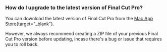 ### How do I upgrade to the latest version of Final Cut Pro?

You can download the latest version of Final Cut Pro from the [Mac App Store](https://apps.apple.com/au/app/final-cut-pro/id424389933?mt=12){target="_blank"}.

However, we always recommend creating a ZIP file of your previous Final Cut Pro version before updating, incase there's a bug or issue that requires you to roll back.